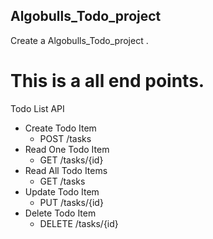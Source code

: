 ## Algobulls_Todo_project
Create a  Algobulls_Todo_project .

# This is a all end points.

Todo List API
- Create Todo Item
  - POST /tasks
- Read One Todo Item
  - GET /tasks/{id}
- Read All Todo Items
  - GET /tasks
- Update Todo Item
  - PUT /tasks/{id}
- Delete Todo Item
  - DELETE /tasks/{id}
